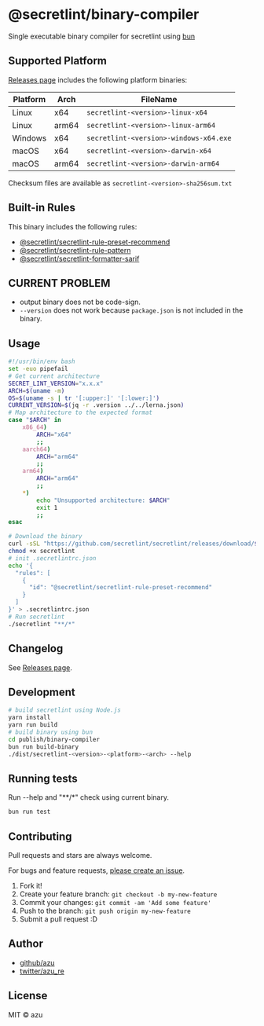 # @secretlint/binary-compiler

Single executable binary compiler for secretlint using [bun](https://bun.sh/)

## Supported Platform

[Releases page](https://github.com/secretlint/secretlint/releases) includes the following platform binaries:

| Platform | Arch  | FileName                               | 
|----------|-------|----------------------------------------|
| Linux    | x64   | `secretlint-<version>-linux-x64`       |
| Linux    | arm64 | `secretlint-<version>-linux-arm64`     |
| Windows  | x64   | `secretlint-<version>-windows-x64.exe` |
| macOS    | x64   | `secretlint-<version>-darwin-x64`      |
| macOS    | arm64 | `secretlint-<version>-darwin-arm64`    |

Checksum files are available as `secretlint-<version>-sha256sum.txt`

## Built-in Rules

This binary includes the following rules:

- [@secretlint/secretlint-rule-preset-recommend](https://www.npmjs.com/package/@secretlint/secretlint-rule-preset-recommend)
- [@secretlint/secretlint-rule-pattern](https://www.npmjs.com/package/@secretlint/secretlint-rule-pattern)
- [@secretlint/secretlint-formatter-sarif](https://www.npmjs.com/package/@secretlint/secretlint-formatter-sarif)

## CURRENT PROBLEM

- output binary does not be code-sign.
- `--version` does not work because `package.json` is not included in the binary.

## Usage

```bash
#!/usr/bin/env bash
set -euo pipefail
# Get current architecture
SECRET_LINT_VERSION="x.x.x"
ARCH=$(uname -m)
OS=$(uname -s | tr '[:upper:]' '[:lower:]')
CURRENT_VERSION=$(jq -r .version ../../lerna.json)
# Map architecture to the expected format
case "$ARCH" in
    x86_64)
        ARCH="x64"
        ;;
    aarch64)
        ARCH="arm64"
        ;;
    arm64)
        ARCH="arm64"
        ;;
    *)
        echo "Unsupported architecture: $ARCH"
        exit 1
        ;;
esac

# Download the binary
curl -sSL "https://github.com/secretlint/secretlint/releases/download/$(SECRET_LINT_VERSION)/secretlint-$(SECRET_LINT_VERSION)-$(OS)-$(ARCH)" -o secretlint
chmod +x secretlint
# init .secretlintrc.json
echo '{
  "rules": [
    {
      "id": "@secretlint/secretlint-rule-preset-recommend"
    }
  ]
}' > .secretlintrc.json
# Run secretlint
./secretlint "**/*"
```

## Changelog

See [Releases page](https://github.com/secretlint/secretlint/releases).

## Development

```bash
# build secretlint using Node.js
yarn install
yarn run build
# build binary using bun
cd publish/binary-compiler
bun run build-binary
./dist/secretlint-<version>-<platform>-<arch> --help
```

## Running tests

Run --help and "**/*" check using current binary.

```sh
bun run test
```

## Contributing

Pull requests and stars are always welcome.

For bugs and feature requests, [please create an issue](https://github.com/secretlint/secretlint/issues).

1. Fork it!
2. Create your feature branch: `git checkout -b my-new-feature`
3. Commit your changes: `git commit -am 'Add some feature'`
4. Push to the branch: `git push origin my-new-feature`
5. Submit a pull request :D

## Author

- [github/azu](https://github.com/azu)
- [twitter/azu_re](https://twitter.com/azu_re)

## License

MIT © azu
